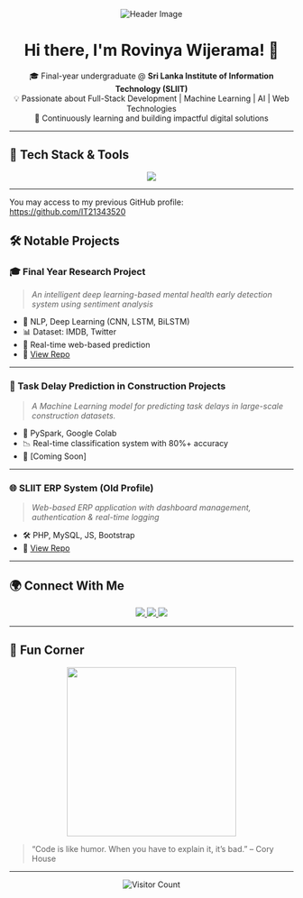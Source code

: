 <!-- Header Banner -->
<p align="center">
  <img src="![ChatGPT Image May 4, 2025, 05_59_55 PM](https://github.com/user-attachments/assets/6c233601-2e87-4afd-ab81-e91271a2e90a)
" alt="Header Image" />
</p>

<h1 align="center">Hi there, I'm Rovinya Wijerama! 👋</h1>

<p align="center">
  🎓 Final-year undergraduate @ <strong>Sri Lanka Institute of Information Technology (SLIIT)</strong><br/>
  💡 Passionate about Full-Stack Development | Machine Learning | AI | Web Technologies<br/>
  🌱 Continuously learning and building impactful digital solutions<br/>
</p>

---

## 🔧 Tech Stack & Tools

<p align="center">
  <img src="https://skillicons.dev/icons?i=html,css,js,react,php,java,python,mysql,mongodb,firebase,c,cpp,figma&theme=light" />
</p>

---

You may access to my previous GitHub profile: https://github.com/IT21343520

## 🛠️ Notable Projects

### 🎓 Final Year Research Project
> *An intelligent deep learning-based mental health early detection system using sentiment analysis*
- 🧠 NLP, Deep Learning (CNN, LSTM, BiLSTM)
- 📊 Dataset: IMDB, Twitter
- 💬 Real-time web-based prediction
- 🔗 [View Repo](https://github.com/rovinyawijeramaofficial/Mental-Health-Detection-System)

---

### 💼 Task Delay Prediction in Construction Projects
> *A Machine Learning model for predicting task delays in large-scale construction datasets.*
- 📁 PySpark, Google Colab
- 📉 Real-time classification system with 80%+ accuracy
- 🔗 [Coming Soon]

---

### 🌐 SLIIT ERP System (Old Profile)
> *Web-based ERP application with dashboard management, authentication & real-time logging*
- 🛠️ PHP, MySQL, JS, Bootstrap
- 🔗 [View Repo](https://github.com/IT21343520/SLIIT-ERP-System)

---

## 🌍 Connect With Me

<p align="center">
  <a href="https://www.linkedin.com/in/rovinya-wijerama-785964215/">
    <img src="https://img.shields.io/badge/LinkedIn-blue?style=for-the-badge&logo=linkedin&logoColor=white" />
  </a>
  <a href="https://www.credly.com/users/rovinya-wijerama">
    <img src="https://img.shields.io/badge/Credly-orange?style=for-the-badge&logo=credly&logoColor=white" />
  </a>
  <a href="mailto:your.email@example.com">
    <img src="https://img.shields.io/badge/Email-me-red?style=for-the-badge&logo=gmail&logoColor=white" />
  </a>
</p>

---

## 🎉 Fun Corner

<p align="center">
  <img src="https://media.giphy.com/media/qgQUggAC3Pfv687qPC/giphy.gif" width="300" />
</p>

> “Code is like humor. When you have to explain it, it’s bad.” – Cory House

---

<p align="center">
  <img src="https://visitor-badge.laobi.icu/badge?page_id=rovinyawijeramaofficial" alt="Visitor Count" />
</p>

